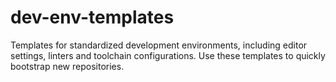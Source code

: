 # dev-env-templates

Templates for standardized development environments, including editor
settings, linters and toolchain configurations.  Use these templates
to quickly bootstrap new repositories.
